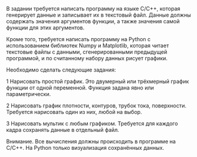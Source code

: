 В задании требуется написать программу на языке C/C++, которая генерирует данные и записывает их в текстовый файл. Данные должны содержать значения аргументов функции, а также значения самой функции для этих аргументов.

Кроме того, требуется написать программу на Python с использованием библиотек Numpy и Matplotlib, которая читает текстовые файлы с данными, сгенерированными предыдущей программой, и по считанному набору данных рисует графики.

Необходимо сделать следующие задания:

1 Нарисовать простой график. Это двумерный или трёхмерный график функции от одной переменной. Функция задана явно или параметрически.

2 Нарисовать график плотности, контуров, трубок тока, поверхности. Требуется нарисовать один из них, любой на выбор.

3 Нарисовать мультик с любым графиком. Требуется для каждого кадра сохранять данные в отдельный файл.

Внимание. Все вычисления должны происходить в программе на C/C++. На Python только визуализация сохранённых данных.

